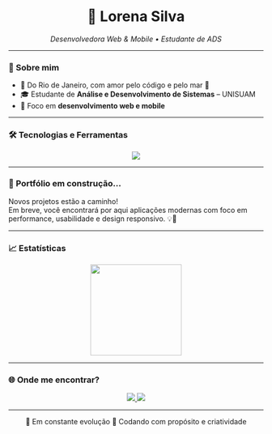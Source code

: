 <h1 align="center">💜 Lorena Silva</h1>

<p align="center">
  <i>Desenvolvedora Web & Mobile • Estudante de ADS </i>
</p>

---

### 🧭 Sobre mim

- 📍 Do Rio de Janeiro, com amor pelo código e pelo mar 🌊  
- 🎓 Estudante de **Análise e Desenvolvimento de Sistemas** – UNISUAM  
- 📱 Foco em **desenvolvimento web e mobile**  

 

---

### 🛠️ Tecnologias e Ferramentas

<div align="center">
  <img src="https://skillicons.dev/icons?i=html,css,js,ts,php,mysql,angular,vscode,github" />


           
          
</div>


          
          

---

### 🚧 Portfólio em construção...

Novos projetos estão a caminho!  
Em breve, você encontrará por aqui aplicações modernas com foco em performance, usabilidade e design responsivo. 💡📲

---

### 📈 Estatísticas

<div align="center">
  <img 
    height="180em" src="https://github-readme-stats.vercel.app/api?username=SantosLorenaa&show_icons=true&theme=midnight-purple&hide_border=true&count_private=true" />
</div>

---

### 🌐 Onde me encontrar?

<p align="center">
  <a href="https://www.linkedin.com/in/lorena-silva-a21229200/" target="_blank">
    <img src="https://img.shields.io/badge/LinkedIn-0A66C2?style=for-the-badge&logo=linkedin&logoColor=white" />
  </a>
  <a href="lorenasilva.devv@gmail.com">
    <img src="https://img.shields.io/badge/Gmail-D14836?style=for-the-badge&logo=gmail&logoColor=white" />
  </a>
</p>

---

<p align="center">
  🚀 Em constante evolução  
  💜 Codando com propósito e criatividade
</p>
